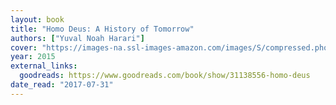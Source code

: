 ```yaml
---
layout: book
title: "Homo Deus: A History of Tomorrow"
authors: ["Yuval Noah Harari"]
cover: "https://images-na.ssl-images-amazon.com/images/S/compressed.photo.goodreads.com/books/1468760805i/31138556.jpg"
year: 2015
external_links:
  goodreads: https://www.goodreads.com/book/show/31138556-homo-deus
date_read: "2017-07-31"
---
```

